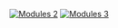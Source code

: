 [![Modules 2](https://user-images.githubusercontent.com/25294569/63636551-7357ff00-c679-11e9-8c01-b9a1a4162f6e.gif)](http://the-guild.dev/)
[![Modules 3](https://www.dropbox.com/s/pgczw5vfvlsi9ri/Connnected.gif)](http://the-guild.dev/)
